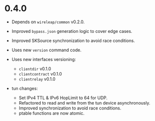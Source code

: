 # 0.4.0

- Depends on `wireleap/common` v0.2.0.
- Improved `bypass.json` generation logic to cover edge cases.
- Improved SKSource synchronization to avoid race conditions.
- Uses new `version` command code.

- Uses new interfaces versioning:

  - `clientdir` v0.1.0
  - `clientcontract` v0.1.0
  - `clientrelay` v0.1.0

- tun changes:

  - Set IPv4 TTL & IPv6 HopLimit to 64 for UDP.
  - Refactored to read and write from the tun device asynchronously.
  - Improved synchronization to avoid race conditions.
  - ptable functions are now atomic.
